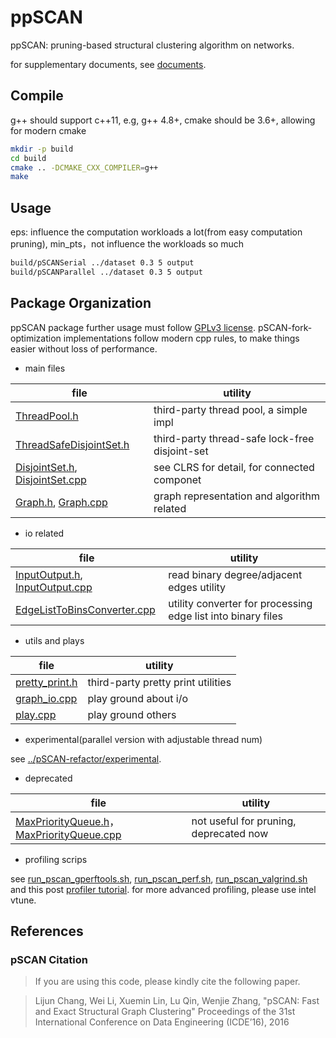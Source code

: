 # ppSCAN

ppSCAN: pruning-based structural clustering algorithm on networks.

for supplementary documents, see [documents](documents).

## Compile

g++ should support c++11, e.g, g++ 4.8+, cmake should be 3.6+, allowing for modern cmake

```zsh
mkdir -p build
cd build
cmake .. -DCMAKE_CXX_COMPILER=g++
make
```

## Usage

eps: influence the computation workloads a lot(from easy computation pruning), min_pts，not influence the workloads so much

```zsh
build/pSCANSerial ../dataset 0.3 5 output
build/pSCANParallel ../dataset 0.3 5 output
```

## Package Organization

ppSCAN package further usage must follow [GPLv3 license](../pSCAN-refactor/LICENSE). 
pSCAN-fork-optimization implementations follow modern cpp rules, to make things easier without loss of performance.

* main files

file | utility
--- | ---
[ThreadPool.h](../pSCAN-refactor/ThreadPool.h) | third-party thread pool, a simple impl
[ThreadSafeDisjointSet.h](../pSCAN-refactor/ThreadSafeDisjointSet.h) | third-party thread-safe lock-free disjoint-set
[DisjointSet.h](../pSCAN-refactor/DisjointSet.h), [DisjointSet.cpp](../pSCAN-refactor/DisjointSet.cpp) | see CLRS for detail, for connected componet
[Graph.h](../pSCAN-refactor/Graph.h), [Graph.cpp](../pSCAN-refactor/Graph.cpp) | graph representation and algorithm  related

* io related

file | utility
--- | ---
[InputOutput.h](../pSCAN-refactor/InputOutput.h), [InputOutput.cpp](../pSCAN-refactor/InputOutput.cpp) | read binary degree/adjacent edges utility
[EdgeListToBinsConverter.cpp](converter/EdgeListToBinsConverter.cpp) | utility converter for processing edge list into binary files

* utils and plays

file | utility
--- | ---
[pretty_print.h](../pSCAN-refactor/playground/pretty_print.h) | third-party pretty print utilities
[graph_io.cpp](../pSCAN-refactor/playground/graph_io.cpp) | play ground about i/o
[play.cpp](../pSCAN-refactor/playground/play.cpp) | play ground others

* experimental(parallel version with adjustable thread num)

see [../pSCAN-refactor/experimental](../pSCAN-refactor/experimental).

* deprecated

file | utility
--- | ---
[MaxPriorityQueue.h](experimental/pscan_experimental/MaxPriorityQueue.h)，[MaxPriorityQueue.cpp](experimental/pscan_experimental/MaxPriorityQueue.cpp) | not useful for pruning, deprecated now

* profiling scrips

see [run_pscan_gperftools.sh](shell_playground/run_pscan_gperftools.sh), [run_pscan_perf.sh](shell_playground/run_pscan_perf.sh), [run_pscan_valgrind.sh](shell_playground/run_pscan_valgrind.sh) and this post [profiler tutorial](http://gernotklingler.com/blog/gprof-valgrind-gperftools-evaluation-tools-application-level-cpu-profiling-linux/). 
for more advanced profiling, please use intel vtune.

## References

### pSCAN Citation

> If you are using this code, please kindly cite the following paper.

> Lijun Chang, Wei Li, Xuemin Lin, Lu Qin, Wenjie Zhang,
"pSCAN: Fast and Exact Structural Graph Clustering"
Proceedings of the 31st International Conference on Data Engineering (ICDE’16), 2016
